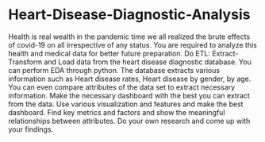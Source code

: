 # Heart-Disease-Diagnostic-Analysis
Health is real wealth in the pandemic time we all realized the brute effects of covid-19 on all irrespective of any status. You are required to analyze this health and medical data for better future preparation.
Do ETL: Extract- Transform and Load data from the heart disease diagnostic database. You can perform EDA through python. The database extracts various information such as Heart disease rates, Heart disease by gender, by age.
You can even compare attributes of the data set to extract necessary information. Make the necessary dashboard with the best you can extract from the data. Use various visualization and features and make the best dashboard. Find key metrics and factors and show the meaningful relationships between attributes.
Do your own research and come up with your findings.
